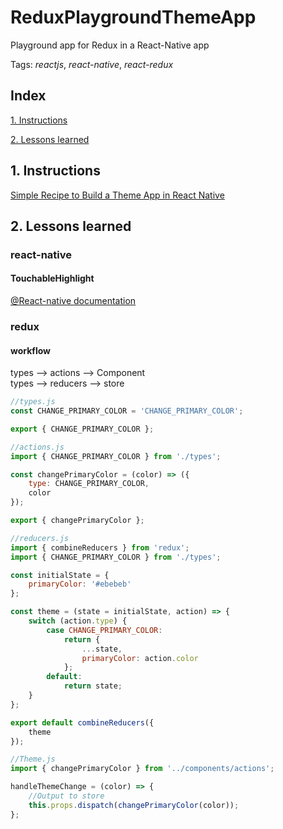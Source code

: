 # ReduxPlaygroundThemeApp
Playground app for Redux in a React-Native app

Tags: *reactjs*, *react-native*, *react-redux*


## Index

[1. Instructions](#1-instructions/) 

[2. Lessons learned](#2-lessons-learned)



## 1. Instructions
[Simple Recipe to Build a Theme App in React Native](https://hackernoon.com/simple-recipe-to-build-a-theme-app-in-react-native-8e2456f81bc5)  


## 2. Lessons learned
### react-native
#### TouchableHighlight
[@React-native documentation](https://facebook.github.io/react-native/docs/touchablehighlight)    
### redux
#### workflow
types --> actions --> Component  
types --> reducers --> store  
```javascript
//types.js
const CHANGE_PRIMARY_COLOR = 'CHANGE_PRIMARY_COLOR';

export { CHANGE_PRIMARY_COLOR };

//actions.js
import { CHANGE_PRIMARY_COLOR } from './types';

const changePrimaryColor = (color) => ({
	type: CHANGE_PRIMARY_COLOR,
	color
});

export { changePrimaryColor };

//reducers.js
import { combineReducers } from 'redux';
import { CHANGE_PRIMARY_COLOR } from './types';

const initialState = {
	primaryColor: '#ebebeb'
};

const theme = (state = initialState, action) => {
	switch (action.type) {
		case CHANGE_PRIMARY_COLOR:
			return {
				...state,
				primaryColor: action.color
			};
		default:
			return state;
	}
};

export default combineReducers({
	theme
});

//Theme.js
import { changePrimaryColor } from '../components/actions';

handleThemeChange = (color) => {
	//Output to store
	this.props.dispatch(changePrimaryColor(color));
};

```